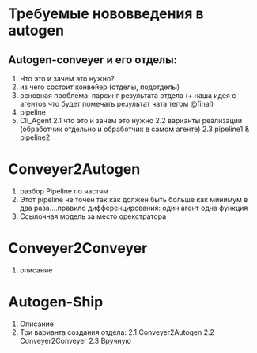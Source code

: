 # Требуемые нововведения в autogen
## Autogen-conveyer и его отделы:
1. Что это и зачем это нужно?
2. из чего состоит конвейер (отделы, подотделы)
3. основная проблема: парсинг результата отдела (+ наша идея с агентов что будет помечать результат чата тегом @final)
4. pipeline
2. ClI_Agent
   2.1 что это и зачем это нужно
   2.2 варианты реализации (обработчик отдельно и обработчик в самом агенте)
   2.3 pipeline1 & pipeline2 
# Conveyer2Autogen
1. разбор Pipeline по частям
2. Этот pipeline не точен так как должен быть больше как минимум в два раза....правило дифференцирования: один агент одна функция
3. Ссылочная модель за место орекстратора
# Conveyer2Conveyer
1. описание
# Autogen-Ship
1. Описание
2. Три варианта создания отдела:
  2.1 Conveyer2Autogen
  2.2 Conveyer2Conveyer
  2.3 Вручную

